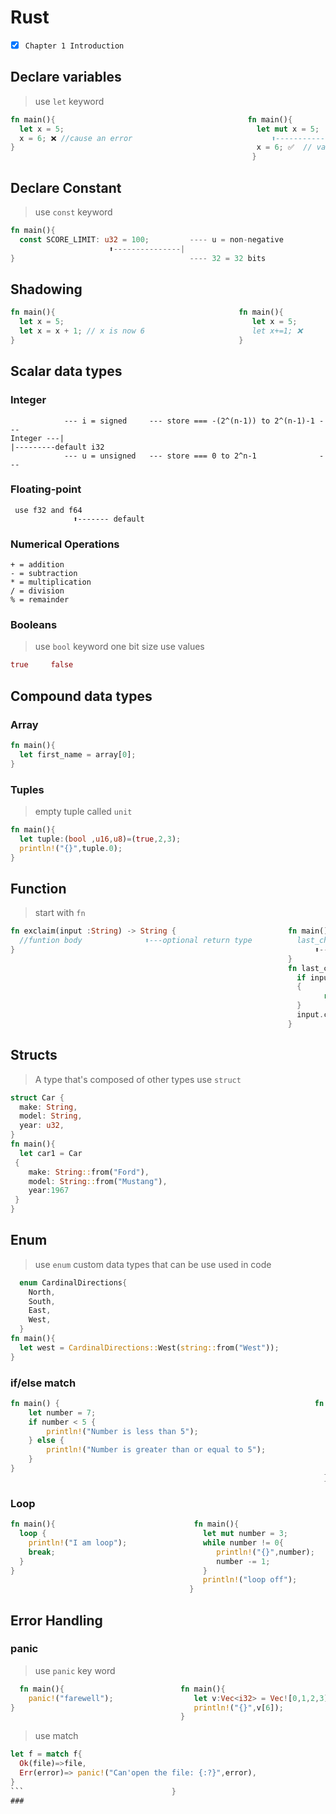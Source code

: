 # Rust 
- [x] `Chapter 1 Introduction`
## Declare variables
> use ```let``` keyword
```rust
fn main(){                                           fn main(){
  let x = 5;                                           let mut x = 5;  
  x = 6; ❌ //cause an error                               ⬆️------------------mutable
}                                                      x = 6; ✅  // value update to 6
                                                      }
```
## Declare Constant
> use ```const``` keyword
```rust
fn main(){
  const SCORE_LIMIT: u32 = 100;         ---- u = non-negative 
                      ⬆️---------------|
}                                       ---- 32 = 32 bits 
```
## Shadowing
```rust
fn main(){                                         fn main(){
  let x = 5;                                          let x = 5;
  let x = x + 1; // x is now 6                        let x+=1; ❌ 
}                                                  }
```
## Scalar data types

### Integer
```
            --- i = signed     --- store === -(2^(n-1)) to 2^(n-1)-1 ---
Integer ---|                                                           |---------default i32
            --- u = unsigned   --- store === 0 to 2^n-1              ---
```
### Floating-point
```
 use f32 and f64
              ⬆️------- default 
```
### Numerical Operations
```
+ = addition
- = subtraction
* = multiplication
/ = division
% = remainder
```
### Booleans
> use ```bool``` keyword
one bit size use values 
``` rust     
true     false 
```          
## Compound data types

### Array
``` rust     
fn main(){
  let first_name = array[0]; 
} 
```
### Tuples
> empty tuple called `unit`
``` rust     
fn main(){
  let tuple:(bool ,u16,u8)=(true,2,3);
  println!("{}",tuple.0);
}
```
## Function
> start with `fn`
``` rust     
fn exclaim(input :String) -> String {                         fn main(){
  //funtion body              ⬆️---optional return type          last_char(String::from("hello"));
}                                                                   ⬆️---------call the funtion
                                                              }
                                                              fn last_char(input:String) -> char{
                                                                if input.is_empty()
                                                                {
                                                                      return '😁'
                                                                }
                                                                input.chars().next_back().unwrap()
                                                              }
```
## Structs
> A type that's composed of other types
> use `struct`
``` rust
struct Car {
  make: String,
  model: String,
  year: u32,
}
fn main(){
  let car1 = Car
 {
    make: String::from("Ford"),
    model: String::from("Mustang"),
    year:1967
 }
}
```
## Enum
> use `enum`
> custom data types that can be use used in code
```rust
  enum CardinalDirections{
    North,
    South,
    East,
    West,
  }
fn main(){
  let west = CardinalDirections::West(string::from("West"));
}
```
### if/else match
```rust
fn main() {                                                         fn main(){
    let number = 7;                                                      let fruit = "apple";
    if number < 5 {                                                      match fruit{
        println!("Number is less than 5");                                    "apple" => println!("🍎"),
    } else {                                                                  "banana" => println!("🍌"),
        println!("Number is greater than or equal to 5");                     "chery" => println!("🍒"),
    }                                                                          _=>println!("⚠️"),
}                                                                        }
                                                                      }
```
### Loop
```rust
fn main(){                               fn main(){                           fn main(){
  loop {                                   let mut number = 3;                   let a = [10,20,30,40];
    println!("I am loop");                 while number != 0{                    for element in a.iter(){
    break;                                    println!("{}",number);                               ⬆️----iterator       
  }                                           number -= 1;                         println!("the value is:{}",element);
}                                          }                                     }
                                           println!("loop off");              }
                                        }
```
## Error Handling

### panic
> use `panic` key word
``` rust          
  fn main(){                          fn main(){        
    panic!("farewell");                  let v:Vec<i32> = Vec![0,1,2,3];
}                                        println!("{}",v[6]);
                                      }
```
> use match
``` rust
let f = match f{
  Ok(file)=>file,
  Err(error)=> panic!("Can'open the file: {:?}",error),
}
```                                 }
### 
